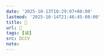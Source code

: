 ```yaml
---
date: '2025-10-13T10:29:07+08:00'
lastmod: '2025-10-14T21:46:45-08:00'
title: 􂂾
url: 􂂾
tags: [遽]
src: DCCV
note:
---
```

